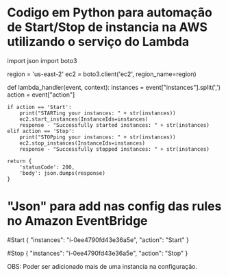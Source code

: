 # Codigo em Python para automação de Start/Stop de instancia na AWS utilizando o serviço do Lambda #




import json
import boto3

region = 'us-east-2'
ec2 = boto3.client('ec2', region_name=region)

def lambda_handler(event, context):
    instances = event["instances"].split(',')
    action = event["action"]
    
    if action == 'Start':
        print("STARTing your instances: " + str(instances))
        ec2.start_instances(InstanceIds=instances)
        response - "Successfully started instances: " + str(instances)
    elif action == 'Stop':
        print("STOPping your instances: " + str(instances))
        ec2.stop_instances(InstanceIds=instances)
        response - "Successfully stopped instances: " + str(instances)
    
    return {
        'statusCode': 200,
        'body': json.dumps(response)
    }

    
    

# "Json" para add nas config das rules no Amazon EventBridge #


#Start
{ "instances": "i-0ee4790fd43e36a5e", "action": "Start" }  


#Stop
{ "instances": "i-0ee4790fd43e36a5e", "action": "Stop" }


OBS: Poder ser adicionado mais de uma instancia na configuração.

